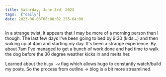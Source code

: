 ```yaml
---
title: Saturday, June 3rd, 2023
tags:  ["daily"]
date: 2023-06-03T06:08:02.255-04:00
---
```



In a strange twist, it appears that I may be more of a morning person than I though. The last few days I've been going to bed by 9:30 (kids...) and then waking up at 4am and starting my day. It's been a strange experience. By about 7am I've managed to get a bunch of work done and had time to walk the dog before the 30 degree weather kicks in and melts her.

Learned about the `hugo -w` flag which allows hugo to constantly watch/build my posts. So the process from outline -&gt; blog is a bit more streamlined.&nbsp;






    